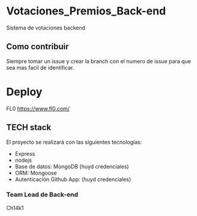 # Votaciones_Premios_Back-end
Sistema de votaciones backend 

## Como contribuir
Siempre tomar un issue y crear la branch con el numero de issue para que sea mas facil de identificar.

# Deploy
 FL0 https://www.fl0.com/

 ## TECH stack

 El proyecto se realizará con las siguientes tecnologías:
 
 - Express
 - nodejs
 - Base de datos: MongoDB (huyd credenciales)
 - ORM: Mongoose
 - Autenticación Github App: (huyd credenciales)

### Team Lead de Back-end
Ch14k1


